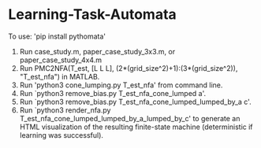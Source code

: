 # Learning-Task-Automata

To use:
'pip install pythomata'

1. Run case_study.m, paper_case_study_3x3.m, or paper_case_study_4x4.m
2. Run PMC2NFA(T_est, [L L L], (2*(grid_size^2)+1):(3*(grid_size^2)), "T_est_nfa") in MATLAB.
3. Run 'python3 cone_lumping.py T_est_nfa' from command line.
4. Run `python3 remove_bias.py T_est_nfa_cone_lumped a'.
5. Run `python3 remove_bias.py T_est_nfa_cone_lumped_lumped_by_a c'.
6. Run `python3 render_nfa.py T_est_nfa_cone_lumped_lumped_by_a_lumped_by_c' to generate an HTML visualization of the resulting finite-state machine (deterministic if learning was successful).
